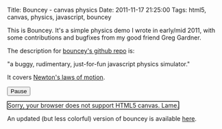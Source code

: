 Title: Bouncey - canvas physics
Date: 2011-11-17 21:25:00
Tags: html5, canvas, physics, javascript, bouncey

This is Bouncey.  It's a simple physics demo I wrote in early/mid 2011, with some contributions and bugfixes from my good friend Greg Gardner.

The description for [bouncey's github repo](https://github.com/mwcz/bouncey) is:

<quote>"a buggy, rudimentary, just-for-fun javascript physics simulator."</quote>

It covers [Newton's laws of motion](http://en.wikipedia.org/wiki/Newton's_laws_of_motion).

<style type="text/css">
#cnvs {
    margin: 0 auto;
    border: 1px solid black;
    -webkit-box-shadow: 0px 0px 3px rgba( 0, 0, 0, 0.7 );
       -moz-box-shadow: 0px 0px 3px rgba( 0, 0, 0, 0.7 );
         -o-box-shadow: 0px 0px 3px rgba( 0, 0, 0, 0.7 );
            box-shadow: 0px 0px 3px rgba( 0, 0, 0, 0.7 );
}
</style>


<script type="text/javascript" src="/js/007/bouncey.js"></script> 

<script type="text/javascript">

window.onload = function() {
 
    canvas_element        = document.getElementById('cnvs');
    canvas_element.width  = W;
    canvas_element.height = H;
 
    canvas = canvas_element.getContext('2d');
 
    // create some squares with random velocities in the center of the canvas
    // objects are stored in the format 
    //      [ X, Y, X_velocity, Y_velocity, width, height, [R,G,B] ]
    var x, y, w, h, v_x, v_y, r, g, b, new_obj;
 
    // calculate all the possible initial y positions
    y_positions = [];
    for( var i = OBJ_HEIGHT; i < H - OBJ_HEIGHT; i += 2 * OBJ_HEIGHT )
        y_positions.push( i );
 
    // calculate all the possible initial x positions
    x_positions = [];
    for( var i = OBJ_WIDTH; i < W - OBJ_WIDTH; i += 2 * OBJ_WIDTH )
        x_positions.push( i );
 
    /*
    */
    for( var i = 0; i < 40; ++i ) {
 
        // create values for the object
        x   = x_positions[ i % x_positions.length ];
        y   = y_positions[ Math.floor( i / x_positions.length ) % y_positions.length ];
        v_x = Math.random() * OBJ_MAX_VELOCITY*2 - OBJ_MAX_VELOCITY;
        v_y = Math.random() * OBJ_MAX_VELOCITY*2 - OBJ_MAX_VELOCITY;
        r   = Math.floor( Math.random() * 200 + 55 ); // random value 55..255
        g   = Math.floor( Math.random() * 200 + 55 );
        b   = Math.floor( Math.random() * 200 + 55 );
 
        // add the object to the scene
        var color = 'rgb(' + r + ',' + g + ',' + b + ')';
        var new_obj = new Circle( x, y, OBJ_R, v_x, v_y, color );
 
        objs.push( new_obj );
    }
 
    setInterval( make_frame, PERIOD );
 
}

</script>

 
<button onclick="paused++;paused%=2;">Pause</button> 
 
<canvas id="cnvs" width="500" height="375"> 
    Sorry, your browser does not support HTML5 canvas.  Lame.
</canvas> 

An updated (but less colorful) version of bouncey is available [here](http://localhost:8080/2011/11/17/bouncey-returns---more-canvas-physics/ "newer bouncey").
